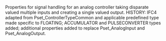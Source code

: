﻿Properties for signal handling for an analog controller taking disparate valued multiple inputs and creating a single valued output.  HISTORY: IFC4 adapted from Pset_ControllerTypeCommon and applicable predefined type made specific to FLOATING; ACCUMULATOR and PULSECONVERTER types added; additional properties added to replace Pset_AnalogInput and Pset_AnalogOutput.